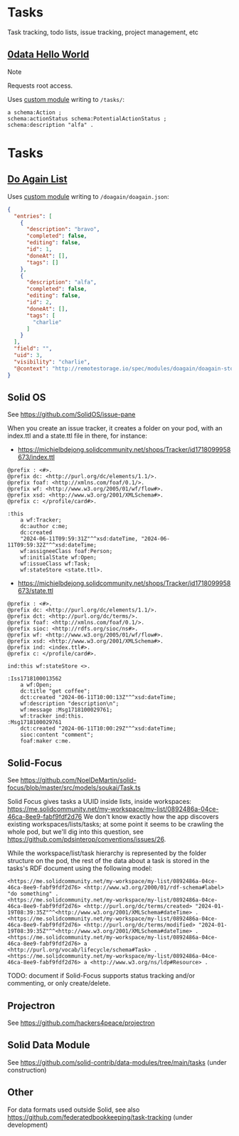 # Tasks
Task tracking, todo lists, issue tracking, project management, etc

## [0data Hello World](https://hello.0data.app/solid/)

> [!NOTE]  
> Requests root access.

Uses [custom module](https://github.com/0dataapp/hello/blob/main/solid/solid-rest-api/solid.js) writing to `/tasks/`:

```turtle
a schema:Action ;
schema:actionStatus schema:PotentialActionStatus ;
schema:description "alfa" .
```

# Tasks

## [Do Again List](http://static.karl.berlin/doagain)

Uses [custom module](https://github.com/karlb/doagain/blob/master/remotestorage-doagain.js) writing to `/doagain/doagain.json`:

```json
{
  "entries": [
    {
      "description": "bravo",
      "completed": false,
      "editing": false,
      "id": 1,
      "doneAt": [],
      "tags": []
    },
    {
      "description": "alfa",
      "completed": false,
      "editing": false,
      "id": 2,
      "doneAt": [],
      "tags": [
        "charlie"
      ]
    }
  ],
  "field": "",
  "uid": 3,
  "visibility": "charlie",
  "@context": "http://remotestorage.io/spec/modules/doagain/doagain-store"
}
```

## Solid OS

See https://github.com/SolidOS/issue-pane

When you create an issue tracker, it creates a folder on your pod, with an index.ttl and a state.ttl file in there, for instance:

* https://michielbdejong.solidcommunity.net/shops/Tracker/id1718099958673/index.ttl

```turtle
@prefix : <#>.
@prefix dc: <http://purl.org/dc/elements/1.1/>.
@prefix foaf: <http://xmlns.com/foaf/0.1/>.
@prefix wf: <http://www.w3.org/2005/01/wf/flow#>.
@prefix xsd: <http://www.w3.org/2001/XMLSchema#>.
@prefix c: </profile/card#>.

:this
    a wf:Tracker;
    dc:author c:me;
    dc:created
    "2024-06-11T09:59:31Z"^^xsd:dateTime, "2024-06-11T09:59:32Z"^^xsd:dateTime;
    wf:assigneeClass foaf:Person;
    wf:initialState wf:Open;
    wf:issueClass wf:Task;
    wf:stateStore <state.ttl>.
```

* https://michielbdejong.solidcommunity.net/shops/Tracker/id1718099958673/state.ttl

```turtle
@prefix : <#>.
@prefix dc: <http://purl.org/dc/elements/1.1/>.
@prefix dct: <http://purl.org/dc/terms/>.
@prefix foaf: <http://xmlns.com/foaf/0.1/>.
@prefix sioc: <http://rdfs.org/sioc/ns#>.
@prefix wf: <http://www.w3.org/2005/01/wf/flow#>.
@prefix xsd: <http://www.w3.org/2001/XMLSchema#>.
@prefix ind: <index.ttl#>.
@prefix c: </profile/card#>.

ind:this wf:stateStore <>.

:Iss1718100013562
    a wf:Open;
    dc:title "get coffee";
    dct:created "2024-06-11T10:00:13Z"^^xsd:dateTime;
    wf:description "description\n";
    wf:message :Msg1718100029761;
    wf:tracker ind:this.
:Msg1718100029761
    dct:created "2024-06-11T10:00:29Z"^^xsd:dateTime;
    sioc:content "comment";
    foaf:maker c:me.
```

## Solid-Focus

See https://github.com/NoelDeMartin/solid-focus/blob/master/src/models/soukai/Task.ts

Solid Focus gives tasks a UUID  inside lists, inside workspaces:
https://me.solidcommunity.net/my-workspace/my-list/0892486a-04ce-46ca-8ee9-fabf9fdf2d76
We don't know exactly how the app discovers existing workspaces/lists/tasks; at some point
it seems to be crawling the whole pod, but we'll dig into this question, see
https://github.com/pdsinterop/conventions/issues/26.

While the workspace/list/task hierarchy is represented by the folder structure on the pod, the 
rest of the data about a task is stored in the tasks's RDF document using the following model:
```
<https://me.solidcommunity.net/my-workspace/my-list/0892486a-04ce-46ca-8ee9-fabf9fdf2d76> <http://www.w3.org/2000/01/rdf-schema#label> "do something" .
<https://me.solidcommunity.net/my-workspace/my-list/0892486a-04ce-46ca-8ee9-fabf9fdf2d76> <http://purl.org/dc/terms/created> "2024-01-19T08:39:35Z"^^<http://www.w3.org/2001/XMLSchema#dateTime> .
<https://me.solidcommunity.net/my-workspace/my-list/0892486a-04ce-46ca-8ee9-fabf9fdf2d76> <http://purl.org/dc/terms/modified> "2024-01-19T08:39:35Z"^^<http://www.w3.org/2001/XMLSchema#dateTime> .
<https://me.solidcommunity.net/my-workspace/my-list/0892486a-04ce-46ca-8ee9-fabf9fdf2d76> a <http://purl.org/vocab/lifecycle/schema#Task> .
<https://me.solidcommunity.net/my-workspace/my-list/0892486a-04ce-46ca-8ee9-fabf9fdf2d76> a <http://www.w3.org/ns/ldp#Resource> .
```

TODO: document if Solid-Focus supports status tracking and/or commenting, or only create/delete.

## Projectron

See https://github.com/hackers4peace/projectron

## Solid Data Module

See https://github.com/solid-contrib/data-modules/tree/main/tasks (under construction)

## Other

For data formats used outside Solid, see also https://github.com/federatedbookkeeping/task-tracking (under development)
